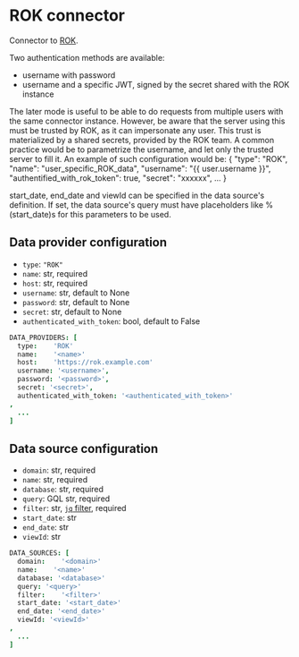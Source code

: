 # ROK connector

Connector to [ROK](https://www.rok-solution.fr/).

Two authentication methods are available:
- username with password
- username and a specific JWT, signed by the secret shared with the ROK instance

The later mode is useful to be able to do requests from multiple users with the same connector instance. However, be aware that the server using this must be trusted by ROK, as it can impersonate any user.
This trust is materialized by a shared secrets, provided by the ROK team.
A common practice would be to parametrize the username, and let only the trusted server to fill it.
An example of such configuration would be:
    {
      "type": "ROK",
      "name": "user_specific_ROK_data",
      "username": "{{ user.username }}",
      "authentified_with_rok_token": true,
      "secret": "xxxxxx", 
      ...
    }

start_date, end_date and viewId can be specified in the data source's definition.
If set, the data source's query must have placeholders like %(start_date)s for this parameters to be used.

## Data provider configuration

* `type`: `"ROK"`
* `name`: str, required
* `host`: str, required
* `username`: str, default to None
* `password`: str, default to None
* `secret`: str, default to None
* `authenticated_with_token`: bool, default to False

```coffee
DATA_PROVIDERS: [
  type:    'ROK'
  name:    '<name>'
  host:    'https://rok.example.com'
  username: '<username>',
  password: '<password>',
  secret: '<secret>',
  authenticated_with_token: '<authenticated_with_token>'
,
  ...
]
```


## Data source configuration

* `domain`: str, required
* `name`: str, required
* `database`: str, required
* `query`: GQL str, required
* `filter`: str, [`jq` filter](https://stedolan.github.io/jq/manual/), required
* `start_date`: str
* `end_date`: str
* `viewId`: str

```coffee
DATA_SOURCES: [
  domain:    '<domain>'
  name:    '<name>'
  database: '<database>'
  query: '<query>'
  filter:    '<filter>'
  start_date: '<start_date>'
  end_date: '<end_date>'
  viewId: '<viewId>'
,
  ...
]
```
